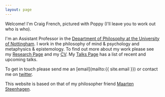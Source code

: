 ```yaml
---
layout: page
---
```


Welcome! I'm Craig French, pictured with Poppy (I'll leave you to work out who is who). 

I'm an Assistant Professor in the [Department of Philosophy at the University of Nottingham](https://www.nottingham.ac.uk/philosophy/index.aspx). I work in the philosophy of mind & psychology and metaphysics & epistemology. To find out more about my work please see my [Research Page](http://craigafrench.github.io/research/) and my [CV](http://craigafrench.github.io/assets/CraigFrenchCV.pdf). My [Talks Page](http://craigafrench.github.io/talks/) has a list of recent and upcoming talks.

To get in touch please send me an [email](mailto:{{ site.email }}) or contact me on [twitter](http://www.twitter.com/craigafrench).

This website is based on that of my philosopher friend [Maarten Steenhagen](http://msteenhagen.github.io/).